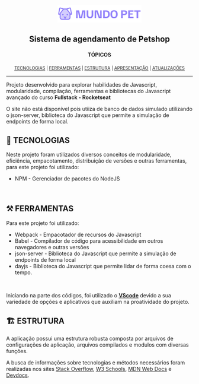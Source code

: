 <p align="center"><img src="/src/assets/logo.svg"></a></p>

## <p align="center">Sistema de agendamento de Petshop</p>

<p align="center"><b>TÓPICOS</b></p>
<p align="center"><sub>
<a href="#-tecnologias">TECNOLOGIAS</a> | 
<a href="#️-ferramentas">FERRAMENTAS</a> |
<a href="#️-estrutura">ESTRUTURA</a> |
<a href="#-apresentação">APRESENTAÇÃO</a> | 
<a href="#-changelog">ATUALIZAÇÕES</a></sub></p>

---

Projeto desenvolvido para explorar habilidades de Javascript, modularidade, compilação, ferramentas e bibliotecas do Javascript avançado do curso <b>Fullstack - Rocketseat</b>

O site não está disponível pois utiiza de banco de dados simulado utilizando o json-server, biblioteca do Javascript que permite a simulação de endpoints de forma local.

## 🤖 TECNOLOGIAS

Neste projeto foram utilizados diversos conceitos de modularidade, eficiência, empacotamento, distribuição de versões e outras ferramentas, para este projeto foi utilizado:

- NPM - Gerenciador de pacotes do NodeJS

<br>

## ⚒️ FERRAMENTAS

Para este projeto foi utilizado:

- Webpack - Empacotador de recursos do Javascript
- Babel - Compilador de código para acessibilidade em outros navegadores e outras versões
- json-server - Biblioteca do Javascript que permite a simulação de endpoints de forma local
- dayjs - Biblioteca do Javascript que permite lidar de forma coesa com o tempo.
<br>

Iniciando na parte dos códigos, foi utilizado o <b><a href="https://vscode.dev/">VScode</a></b> devido a sua variedade de opções e aplicativos que auxiliam na proatividade do projeto.

## 🏗️ ESTRUTURA

A aplicação possui uma estrutura robusta composta por arquivos de configurações de aplicação, arquivos compilados e modulos com diversas funções.

A busca de informações sobre tecnologias e métodos necessários foram realizadas nos sites <a href="https://stackoverflow.com/">Stack Overflow</a>, <a href="https://www.w3schools.com/">W3 Schools</a>, <a href="https://developer.mozilla.org/pt-BR/">MDN Web Docs</a>
e <a href="https://devdocs.io/">Devdocs</a>.



